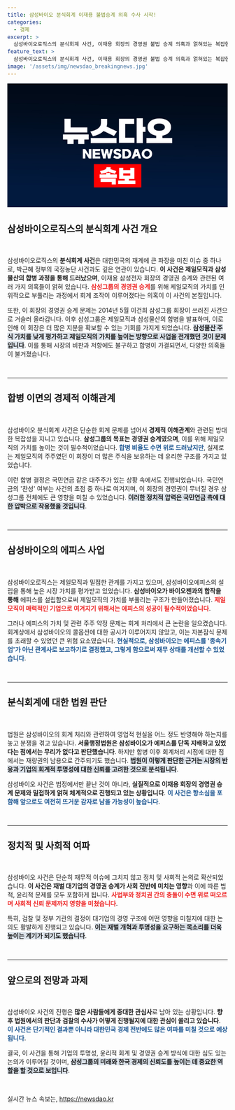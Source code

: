 ```yaml
---
title: 삼성바이오 분식회계 이재용 불법승계 의혹 수사 시작!
categories:
  - 경제
excerpt: >
  삼성바이오로직스의 분식회계 사건, 이재용 회장의 경영권 불법 승계 의혹과 얽혀있는 복잡한 진실! 박근혜 정부 국정농단과의 연관성을 파헤친다. 이 사건의 진실은 무엇일까? 클릭하여 자세히 알아보세요!
feature_text: >
  삼성바이오로직스의 분식회계 사건, 이재용 회장의 경영권 불법 승계 의혹과 얽혀있는 복잡한 진실! 박근혜 정부 국정농단과의 연관성을 파헤친다. 이 사건의 진실은 무엇일까? 클릭하여 자세히 알아보세요!
image: '/assets/img/newsdao_breakingnews.jpg'
---
```


<p><img src="/assets/img/newsdao_breakingnews.jpg" alt="koreaapp 속보" /></p>

<h2 data-ke-size="size26">삼성바이오로직스의 분식회계 사건 개요</h2>

<p data-ke-size="size16">&nbsp;</p>

<p>삼성바이오로직스의 <b>분식회계 사건</b>은 대한민국의 재계에 큰 파장을 미친 이슈 중 하나로, 박근혜 정부의 국정농단 사건과도 깊은 연관이 있습니다. <b>이 사건은 제일모직과 삼성물산의 합병 과정을 통해 드러났으며</b>, 이재용 삼성전자 회장의 경영권 승계와 관련된 여러 가지 의혹들이 얽혀 있습니다. <b><span style="color: #ee2323;">삼성그룹의 경영권 승계</span></b>를 위해 제일모직의 가치를 인위적으로 부풀리는 과정에서 회계 조작이 이루어졌다는 의혹이 이 사건의 본질입니다. </p>

<p>또한, 이 회장의 경영권 승계 문제는 2014년 5월 이건희 삼성그룹 회장이 쓰러진 사건으로 거슬러 올라갑니다. 이후 삼성그룹은 제일모직과 삼성물산의 합병을 발표하며, 이로 인해 이 회장은 더 많은 지분을 확보할 수 있는 기회를 가지게 되었습니다. <b><span style="background-color: #21538527;">삼성물산 주식 가치를 낮게 평가하고 제일모직의 가치를 높이는 방향으로 사업을 전개했던 것이 문제입니다</span></b>. 이를 통해 시장의 비판과 저항에도 불구하고 합병이 가결되면서, 다양한 의혹들이 불거졌습니다.</p>

<p data-ke-size="size16">&nbsp;</p>

<hr>

<h2 data-ke-size="size26">합병 이면의 경제적 이해관계</h2>

<p data-ke-size="size16">&nbsp;</p>

<p>삼성바이오 분식회계 사건은 단순한 회계 문제를 넘어서 <b>경제적 이해관계</b>와 관련된 방대한 복잡성을 지니고 있습니다. <b>삼성그룹의 목표는 경영권 승계였으며</b>, 이를 위해 제일모직의 가치를 높이는 것이 필수적이었습니다. <b><span style="color: #1a5490;">합병 비율도 수면 위로 드러났지만</span></b>, 실제로는 제일모직의 주주였던 이 회장이 더 많은 주식을 보유하는 데 유리한 구조를 가지고 있었습니다. </p>

<p>이런 합병 결정은 국민연금 같은 대주주가 있는 상황 속에서도 진행되었습니다. 국민연금의 '찬성' 여부는 사건의 초점 중 하나로 여겨지며, 이 회장의 경영권이 무너질 경우 삼성그룹 전체에도 큰 영향을 미칠 수 있었습니다. <b><span style="background-color: #21538527;">이러한 정치적 압력은 국민연금 측에 대한 압박으로 작용했을 것입니다</span></b>. </p>

<p data-ke-size="size16">&nbsp;</p>

<hr>

<h2 data-ke-size="size26">삼성바이오의 에피스 사업</h2>

<p data-ke-size="size16">&nbsp;</p>

<p>삼성바이오로직스는 제일모직과 밀접한 관계를 가지고 있으며, 삼성바이오에피스의 설립을 통해 높은 시장 가치를 평가받고 있었습니다. <b>삼성바이오가 바이오젠과의 합작을 통해</b> 에피스를 설립함으로써 제일모직의 가치를 부풀리는 구조가 만들어졌습니다. <b><span style="color: #ee2323;">제일모직이 매력적인 기업으로 여겨지기 위해서는 에피스의 성공이 필수적이었습니다</span></b>.</p>

<p>그러나 에피스의 가치 및 관련 주주 약정 문제는 회계 처리에서 큰 논란을 일으켰습니다. 회계상에서 삼성바이오의 콜옵션에 대한 공시가 이루어지지 않았고, 이는 자본잠식 문제를 초래할 수 있었던 큰 위험 요소였습니다. <b><span style="color: #1a5490;">현실적으로, 삼성바이오는 에피스를 '종속기업'가 아닌 관계사로 보고하기로 결정했고, 그렇게 함으로써 재무 상태를 개선할 수 있었습니다</span></b>.</p>

<p data-ke-size="size16">&nbsp;</p>

<hr>

<h2 data-ke-size="size26">분식회계에 대한 법원 판단</h2>

<p data-ke-size="size16">&nbsp;</p>

<p>법원은 삼성바이오의 회계 처리와 관련하여 영업적 현실을 어느 정도 반영해야 하는지를 놓고 분쟁을 겪고 있습니다. <b>서울행정법원은 삼성바이오가 에피스를 단독 지배하고 있었다는 점에서는 무리가 없다고 판단했습니다</b>. 하지만 합병 이후 회계처리 시점에 대한 점에서는 재량권의 남용으로 간주되기도 했습니다. <b><span style="background-color: #21538527;">법원이 이렇게 판단한 근거는 시장의 반응과 기업의 회계적 투명성에 대한 신뢰를 고려한 것으로 분석됩니다</span></b>.</p>

<p>삼성바이오 사건은 법정에서만 끝난 것이 아니라, <b>실질적으로 이재용 회장의 경영권 승계 문제와 밀접하게 얽혀 체계적으로 진행되고 있는 상황입니다</b>. <b><span style="color: #1a5490;">이 사건은 항소심을 포함해 앞으로도 여전히 뜨거운 감자로 남을 가능성이 높습니다</span></b>.</p>

<p data-ke-size="size16">&nbsp;</p>

<hr>

<h2 data-ke-size="size26">정치적 및 사회적 여파</h2>

<p data-ke-size="size16">&nbsp;</p>

<p>삼성바이오 사건은 단순히 재무적 이슈에 그치지 않고 정치 및 사회적 논의로 확산되었습니다. <b>이 사건은 재벌 대기업의 경영권 승계가 사회 전반에 미치는 영향</b>과 이에 따른 법적, 윤리적 문제를 모두 포함하게 됩니다. <b><span style="color: #ee2323;">사법부와 정치권 간의 충돌이 수면 위로 떠오르며 사회적 신뢰 문제까지 영향을 미쳤습니다</span></b>.</p>

<p>특히, 검찰 및 정부 기관의 결정이 대기업의 경영 구조에 어떤 영향을 미칠지에 대한 논의도 활발하게 진행되고 있습니다. <b><span style="background-color: #21538527;"> 이는 재벌 개혁과 투명성을 요구하는 목소리를 더욱 높이는 계기가 되기도 했습니다</span></b>. </p>

<p data-ke-size="size16">&nbsp;</p>

<hr>

<h2 data-ke-size="size26">앞으로의 전망과 과제</h2>

<p data-ke-size="size16">&nbsp;</p>

<p>삼성바이오 사건의 진행은 <b>많은 사람들에게 중대한 관심사</b>로 남아 있는 상황입니다. <b>향후 법원에서의 판단과 검찰의 수사가 어떻게 진행될지에 대한 관심이 쏠리고 있습니다</b>. <b><span style="color: #1a5490;">이 사건은 단기적인 결과뿐 아니라 대한민국 경제 전반에도 많은 여파를 미칠 것으로 예상됩니다</span></b>. </p>

<p>결국, 이 사건을 통해 기업의 투명성, 윤리적 회계 및 경영권 승계 방식에 대한 심도 있는 논의가 이루어질 것이며, <b><span style="background-color: #21538527;">삼성그룹의 미래와 한국 경제의 신뢰도를 높이는 데 중요한 역할을 할 것으로 보입니다</span></b>.</p>

<p data-ke-size="size16">&nbsp;</p>
실시간 뉴스 속보는, <a href="https://newsdao.kr" rel="dofollow">https://newsdao.kr</a>


